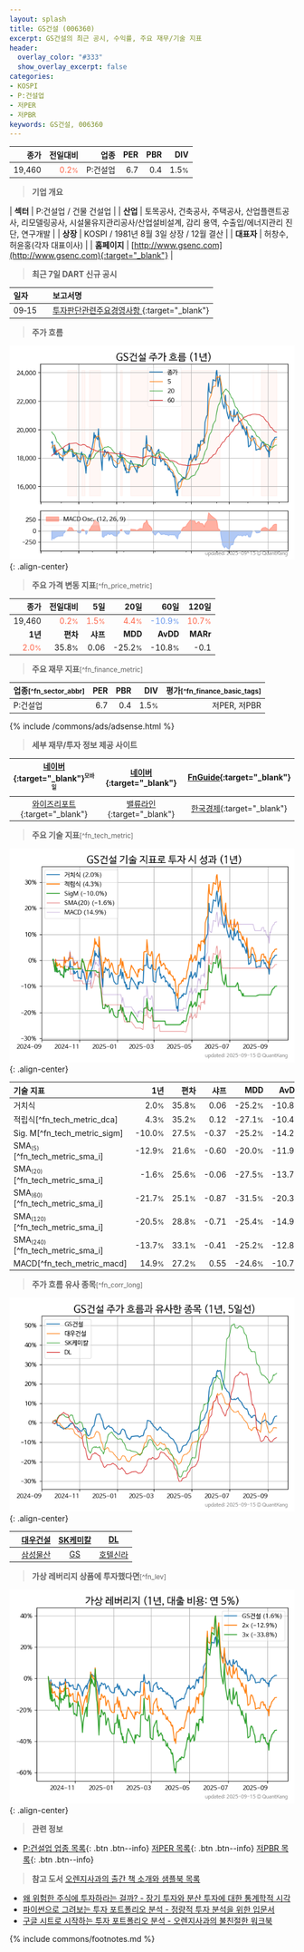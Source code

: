 ```yaml
---
layout: splash
title: GS건설 (006360)
excerpt: GS건설의 최근 공시, 수익률, 주요 재무/기술 지표
header:
  overlay_color: "#333"
  show_overlay_excerpt: false
categories:
- KOSPI
- P:건설업
- 저PER
- 저PBR
keywords: GS건설, 006360
---
```


| **종가** | **전일대비** | **업종** | **PER** | **PBR** | **DIV** |
| -------: | -----------: | -------: | ------: | ------: | ------: |
| 19,460 | <span style="color: tomato">0.2<small>%</small></span> | P:건설업 | 6.7 | 0.4 | 1.5<small>%</small> |

<!-- more -->


> **기업 개요**<a id="company"></a>

| <span style="white-space:nowrap;">**섹터**</span> | P:건설업 / 건물 건설업 |
| <span style="white-space:nowrap;">**산업**</span> | 토목공사, 건축공사, 주택공사, 산업플랜트공사, 리모델링공사, 시설물유지관리공사/산업설비설계, 감리 용역, 수출입/에너지관리 진단, 연구개발 |
| <span style="white-space:nowrap;">**상장**</span> | KOSPI / 1981년 8월 3일 상장 / 12월 결산 |
| <span style="white-space:nowrap;">**대표자**</span> | 허창수, 허윤홍(각자 대표이사) |
| <span style="white-space:nowrap;">**홈페이지**</span> | [http://www.gsenc.com](http://www.gsenc.com){:target="_blank"} |


> **최근 7일 DART 신규 공시**<a id="dart"></a>

| **일자** |      | **보고서명** |
| :------- | :--- | :----------- |
| 09&#x2011;15 | | [투자판단관련주요경영사항              ](https://dart.fss.or.kr/dsaf001/main.do?rcpNo=20250915800118){:target="_blank"} |


> **주가 흐름**<a id="price"></a>

![006360](/stock/images/006360.png){: .align-center}


> **주요 가격 변동 지표**<small>[^fn_price_metric]</small>

| **종가** | **전일대비** | **5일** | **20일** | **60일** | **120일** |
| -------: | -----------: | ------: | -------: | -------: | --------: |
| 19,460 | <span style="color: tomato">0.2<small>%</small></span> | <span style="color: tomato">1.5<small>%</small></span> | <span style="color: tomato">4.4<small>%</small></span> | <span style="color: cornflowerblue">-10.9<small>%</small></span> | <span style="color: tomato">10.7<small>%</small></span> |
| **1년** | **편차** | **샤프** | **MDD** | **AvDD** | **MARr** |
| <span style="color: tomato">2.0<small>%</small></span> | 35.8<small>%</small> | 0.06 | -25.2<small>%</small> | -10.8<small>%</small> | -0.1 |


> **주요 재무 지표**<small>[^fn_finance_metric]</small>

| **업종**<small>[^fn_sector_abbr]</small> | **PER** | **PBR** | **DIV** | **평가**<small>[^fn_finance_basic_tags]</small> |
| :--------------------------------------- | ------: | ------: | ------: | ----------------------------------------------: |
| P:건설업 | 6.7 | 0.4 | 1.5<small>%</small> | 저PER, 저PBR |



{% include /commons/ads/adsense.html %}

> **세부 재무/투자 정보 제공 사이트**

| [네이버](https://m.stock.naver.com/domestic/stock/006360/finance/summary){:target="_blank"}<sup><small>모바일</small></sup> | [네이버](https://finance.naver.com/item/coinfo.naver?code=006360){:target="_blank"} | [FnGuide](https://comp.fnguide.com/SVO2/ASP/SVD_Invest.asp?gicode=A006360&MenuYn=Y){:target="_blank"} |
| :---: | :---: | :---: |
| [와이즈리포트](https://comp.wisereport.co.kr/company/c1040001.aspx?cmp_cd=006360){:target="_blank"} | [밸류라인](https://www.valueline.co.kr/finance/summary/006360){:target="_blank"} | [한국경제](https://markets.hankyung.com/stock/006360/financial-summary){:target="_blank"} |


> **주요 기술 지표**<small>[^fn_tech_metric]</small>


![006360](/stock/images/006360_tech.png){: .align-center}

| **기술 지표** | **1년** | **편차** | **샤프** | **MDD** | **AvDD** |
| :------------ | ------: | -----------: | -------: | ------: | -------: |
| 거치식 | 2.0<small>%</small> | 35.8<small>%</small> | 0.06 | -25.2<small>%</small> | -10.8<small>%</small> |
| 적립식[^fn_tech_metric_dca] | 4.3<small>%</small> | 35.2<small>%</small> | 0.12 | -27.1<small>%</small> | -10.4<small>%</small> |
| Sig. M[^fn_tech_metric_sigm] | -10.0<small>%</small> | 27.5<small>%</small> | -0.37 | -25.2<small>%</small> | -14.2<small>%</small> |
| SMA<small><sub>(5)</sub></small>[^fn_tech_metric_sma_i] | -12.9<small>%</small> | 21.6<small>%</small> | -0.60 | -20.0<small>%</small> | -11.9<small>%</small> |
| SMA<small><sub>(20)</sub></small>[^fn_tech_metric_sma_i] | -1.6<small>%</small> | 25.6<small>%</small> | -0.06 | -27.5<small>%</small> | -13.7<small>%</small> |
| SMA<small><sub>(60)</sub></small>[^fn_tech_metric_sma_i] | -21.7<small>%</small> | 25.1<small>%</small> | -0.87 | -31.5<small>%</small> | -20.3<small>%</small> |
| SMA<small><sub>(120)</sub></small>[^fn_tech_metric_sma_i] | -20.5<small>%</small> | 28.8<small>%</small> | -0.71 | -25.4<small>%</small> | -14.9<small>%</small> |
| SMA<small><sub>(240)</sub></small>[^fn_tech_metric_sma_i] | -13.7<small>%</small> | 33.1<small>%</small> | -0.41 | -25.2<small>%</small> | -12.8<small>%</small> |
| MACD[^fn_tech_metric_macd] | 14.9<small>%</small> | 27.2<small>%</small> | 0.55 | -24.6<small>%</small> | -10.7<small>%</small> |


> **주가 흐름 유사 종목**<a id="corr"></a><small>[^fn_corr_long]</small>

![006360](/stock/images/006360_corr.png){: .align-center}

|       | [대우건설](/047040/) | [SK케미칼](/285130/) | [DL](/000210/) |
| :---: | :------------------------------------: | :------------------------------------: | :------------------------------------: |
|       | [삼성물산](/028260/) | [GS](/078930/) | [호텔신라](/008770/) |


> **가상 레버리지 상품에 투자했다면**<a id="2x"></a><small>[^fn_lev]</small>

![006360](/stock/images/006360_2x.png){: .align-center}


> **관련 정보**

- [P:건설업 업종 목록](/stats/sector/kospi_업종_건설업_종목/){: .btn .btn--info} [저PER 목록](/fn/fn_low_per/){: .btn .btn--info} [저PBR 목록](/fn/fn_low_pbr/){: .btn .btn--info}

> **참고 도서** [오렌지사과의 출간 책 소개와 샘플북 목록](https://kongdori.tistory.com/691)

- [왜 위험한 주식에 투자하라는 걸까? - 장기 투자와 분산 투자에 대한 통계학적 시각](https://kongdori.tistory.com/421)
- [파이썬으로 그려보는 투자 포트폴리오 분석  - 정량적 투자 분석을 위한 입문서](https://kongdori.tistory.com/643)
- [구글 시트로 시작하는 투자 포트폴리오 분석 - 오렌지사과의 불친절한 워크북](https://kongdori.tistory.com/449)


{% include commons/footnotes.md %}